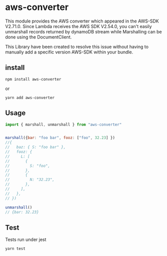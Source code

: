# aws-converter

This module provides the AWS converter which appeared in the AWS-SDK V2.71.0.
Since Lambda receives the AWS SDK V2.54.0, you can't easily unmarshall records returned by dynamoDB stream while Marshalling can be done using the
DocumentClient.

This Library have been created to resolve this issue without having to
manually add a specific version AWS-SDK within your bundle.

## install

```
npm install aws-converter
```

or

```
yarn add aws-converter
```

## Usage

```js
import { marshall, unmarshall } from "aws-converter"


marshall({bar: "foo bar", fooz: ["foo", 32.23] })
//{
//   baz: { S: "foo bar" },
//   fooz: {
//     L: [
//       {
//         S: "foo",
//       },
//       {
//         N: "32.23",
//       },
//     ],
//   },
// })

unmarshall()
// {bar: 32.23}

```

## Test

Tests run under jest

```
yarn test
```